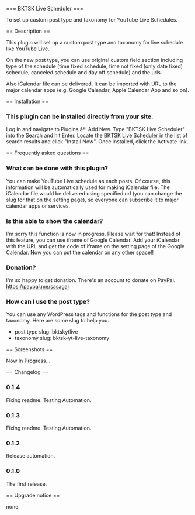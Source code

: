 === BKTSK Live Scheduler ===

To set up custom post type and taxonomy for YouTube Live Schedules.

== Description ==

This plugin will set up a custom post type and taxonomy for live schedule like YouTube Live.

On the new post type, you can use original custom field section including type of the schedule (time fixed schedule, time not fixed (only date fixed) schedule, canceled schedule and day off schedule) and the urls.

Also iCalendar file can be delivered. It can be imported with URL to the major calendar apps (e.g. Google Calendar, Apple Calendar App and so on).

== Installation ==

### This plugin can be installed directly from your site.

Log in and navigate to Plugins â†’ Add New.
Type "BKTSK Live Scheduler" into the Search and hit Enter.
Locate the BKTSK Live Scheduler in the list of search results and click "Install Now".
Once installed, click the Activate link.

== Frequently asked questions ==

### What can be done with this plugin?

You can make YouTube Live schedule as each posts. Of course, this information will be automatically used for making iCalendar file.
The iCalendar file would be delivered using specified url (you can change the slug for that on the setting page), so everyone can subscribe it to major calendar apps or services.

### Is this able to show the calendar?

I'm sorry this function is now in progress. Please wait for that!
Instead of this feature, you can use iframe of Google Calendar. Add your iCalendar with the URL and get the code of iframe on the setting page of the Google Calendar. Now you can put the calendar on any other space!!

### Donation?

I'm so happy to get donation.
There's an account to donate on PayPal.
<https://paypal.me/sasagar>

### How can I use the post type?

You can use any WordPress tags and functions for the post type and taxonomy. Here are some slug to help you.

- post type slug: bktskytlive
- taxonomy slug: bktsk-yt-live-taxonomy

== Screenshots ==

Now In Progress...

== Changelog ==

### 0.1.4

Fixing readme.
Testing Automation.

### 0.1.3

Fixing readme.
Testing Automation.

### 0.1.2

Release automation.

### 0.1.0

The first release.

== Upgrade notice ==

none.
